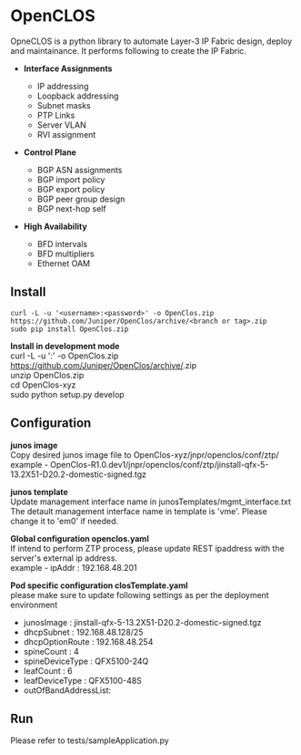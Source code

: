 OpenCLOS
========
OpneCLOS is a python library to automate Layer-3 IP Fabric design, deploy and maintainance. It performs following to create the IP Fabric.

* **Interface Assignments**
  * IP addressing
  * Loopback addressing
  * Subnet masks
  * PTP Links
  * Server VLAN
  * RVI assignment

* **Control Plane**
  * BGP ASN assignments
  * BGP import policy
  * BGP export policy
  * BGP peer group design
  * BGP next-hop self

* **High Availability**
  * BFD intervals
  * BFD multipliers
  * Ethernet OAM


Install
-------

    curl -L -u '<username>:<password>' -o OpenClos.zip https://github.com/Juniper/OpenClos/archive/<branch or tag>.zip
    sudo pip install OpenClos.zip


**Install in development mode**  
    curl -L -u '<username>:<password>' -o OpenClos.zip https://github.com/Juniper/OpenClos/archive/<branch or tag>.zip     
    unzip OpenClos.zip  
    cd OpenClos-xyz  
    sudo python setup.py develop  


Configuration
-------------
**junos image**  
Copy desired junos image file to OpenClos-xyz/jnpr/openclos/conf/ztp/
example - OpenClos-R1.0.dev1/jnpr/openclos/conf/ztp/jinstall-qfx-5-13.2X51-D20.2-domestic-signed.tgz

**junos template**  
Update management interface name in junosTemplates/mgmt_interface.txt  
The detault management interface name in template is 'vme'. Please change it to 'em0' if needed.   

**Global configuration openclos.yaml**   
If intend to perform ZTP process, please update REST ipaddress with the server's external ip address.  
example - ipAddr : 192.168.48.201  

**Pod specific configuration closTemplate.yaml**      
please make sure to update following settings as per the deployment environment  

* junosImage : jinstall-qfx-5-13.2X51-D20.2-domestic-signed.tgz
* dhcpSubnet : 192.168.48.128/25
* dhcpOptionRoute : 192.168.48.254
* spineCount : 4
* spineDeviceType : QFX5100-24Q
* leafCount : 6
* leafDeviceType : QFX5100-48S
* outOfBandAddressList: 


Run
---
Please refer to tests/sampleApplication.py
